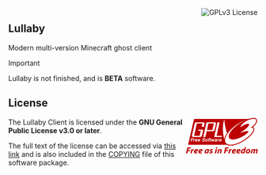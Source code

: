 <a href="https://github.com/lullaby-client">
  <img align="right" height="32" alt="GPLv3 License" src="https://raw.githubusercontent.com/lullaby-client/assets/refs/heads/main/Lullaby%20Banner.svg" />
</a>

## Lullaby

Modern multi-version Minecraft ghost client

> [!IMPORTANT]  
> Lullaby is not finished, and is **BETA** software.

## License

<a href="https://www.gnu.org/licenses/lgpl-3.0.en.html">
  <img align="right" height="72" alt="GPLv3 License" src="./extern/GPLv3_Logo.svg" />
</a>

The Lullaby Client is licensed under the **GNU General Public License v3.0 or later**.

The full text of the license can be accessed via [this link](https://www.gnu.org/licenses/gpl-3.0.txt) and is also included in the [COPYING](COPYING) file of this software package.